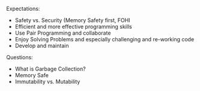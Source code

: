 Expectations:
- Safety vs. Security (Memory Safety first, FOHI
- Efficient and more effective programming skills
- Use Pair Programming and collaborate
- Enjoy Solving Problems and especially challenging and re-working code
- Develop and maintain

Questions:
- What is Garbage Collection?
- Memory Safe
- Immutability vs. Mutability

